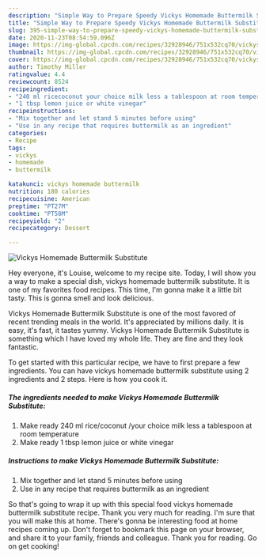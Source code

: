 ```yaml
---
description: "Simple Way to Prepare Speedy Vickys Homemade Buttermilk Substitute"
title: "Simple Way to Prepare Speedy Vickys Homemade Buttermilk Substitute"
slug: 395-simple-way-to-prepare-speedy-vickys-homemade-buttermilk-substitute
date: 2020-11-23T08:54:59.096Z
image: https://img-global.cpcdn.com/recipes/32928946/751x532cq70/vickys-homemade-buttermilk-substitute-recipe-main-photo.jpg
thumbnail: https://img-global.cpcdn.com/recipes/32928946/751x532cq70/vickys-homemade-buttermilk-substitute-recipe-main-photo.jpg
cover: https://img-global.cpcdn.com/recipes/32928946/751x532cq70/vickys-homemade-buttermilk-substitute-recipe-main-photo.jpg
author: Timothy Miller
ratingvalue: 4.4
reviewcount: 8524
recipeingredient:
- "240 ml ricecoconut your choice milk less a tablespoon at room temperature"
- "1 tbsp lemon juice or white vinegar"
recipeinstructions:
- "Mix together and let stand 5 minutes before using"
- "Use in any recipe that requires buttermilk as an ingredient"
categories:
- Recipe
tags:
- vickys
- homemade
- buttermilk

katakunci: vickys homemade buttermilk 
nutrition: 180 calories
recipecuisine: American
preptime: "PT27M"
cooktime: "PT58M"
recipeyield: "2"
recipecategory: Dessert

---
```



![Vickys Homemade Buttermilk Substitute](https://img-global.cpcdn.com/recipes/32928946/751x532cq70/vickys-homemade-buttermilk-substitute-recipe-main-photo.jpg)

Hey everyone, it's Louise, welcome to my recipe site. Today, I will show you a way to make a special dish, vickys homemade buttermilk substitute. It is one of my favorites food recipes. This time, I'm gonna make it a little bit tasty. This is gonna smell and look delicious.



Vickys Homemade Buttermilk Substitute is one of the most favored of recent trending meals in the world. It's appreciated by millions daily. It is easy, it's fast, it tastes yummy. Vickys Homemade Buttermilk Substitute is something which I have loved my whole life. They are fine and they look fantastic.


To get started with this particular recipe, we have to first prepare a few ingredients. You can have vickys homemade buttermilk substitute using 2 ingredients and 2 steps. Here is how you cook it.

<!--inarticleads1-->

##### The ingredients needed to make Vickys Homemade Buttermilk Substitute:

1. Make ready 240 ml rice/coconut /your choice milk less a tablespoon at room temperature
1. Make ready 1 tbsp lemon juice or white vinegar




<!--inarticleads2-->

##### Instructions to make Vickys Homemade Buttermilk Substitute:

1. Mix together and let stand 5 minutes before using
1. Use in any recipe that requires buttermilk as an ingredient




So that's going to wrap it up with this special food vickys homemade buttermilk substitute recipe. Thank you very much for reading. I'm sure that you will make this at home. There's gonna be interesting food at home recipes coming up. Don't forget to bookmark this page on your browser, and share it to your family, friends and colleague. Thank you for reading. Go on get cooking!
